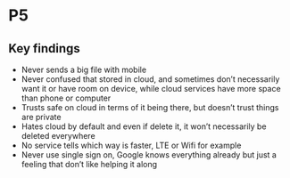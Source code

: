 # P5

## Key findings

* Never sends a big file with mobile
* Never confused that stored in cloud, and sometimes don’t necessarily want it or have room on device, while cloud services have more space than phone or computer
* Trusts safe on cloud in terms of it being there, but doesn’t trust things are private
* Hates cloud by default and even if delete it, it won’t necessarily be deleted everywhere
* No service tells which way is faster, LTE or Wifi for example
* Never use single sign on, Google knows everything already but just a feeling that don’t like helping it along

